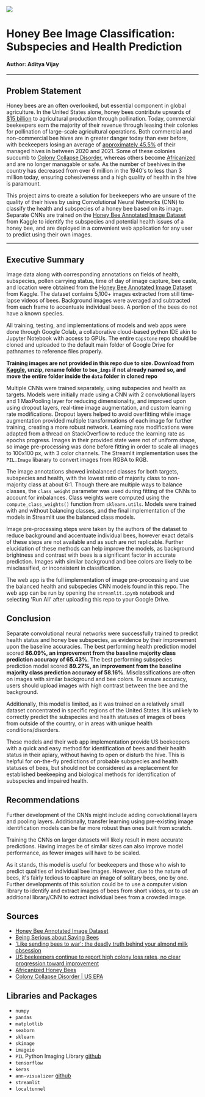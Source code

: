 ![](https://ga-dash.s3.amazonaws.com/production/assets/logo-9f88ae6c9c3871690e33280fcf557f33.png)
# Honey Bee Image Classification: Subspecies and Health Prediction

#### Author: Aditya Vijay
--------------------------

## Problem Statement
Honey bees are an often overlooked, but essential component in global agriculture. In the United States alone, honey bees contribute upwards of [$15 billion](https://www.usda.gov/media/blog/2017/06/20/being-serious-about-saving-bees) to agricultural production through pollination. Today, commercial beekeepers earn the majority of their revenue through leasing their colonies for pollination of large-scale agricultural operations. Both commercial and non-commercial bee hives are in greater danger today than ever before, with beekeepers losing an average of [approximately 45.5%](https://ocm.auburn.edu/newsroom/news_articles/2021/06/241121-honey-bee-annual-loss-survey-results.php) of their managed hives in between 2020 and 2021. Some of these colonies succumb to [Colony Collapse Disorder](https://www.epa.gov/pollinator-protection/colony-collapse-disorder), whereas others become [Africanized](https://extension.uga.edu/publications/detail.html?number=B1290&title=africanized-honey-bees) and are no longer managable or safe. As the number of beehives in the country has decreased from over 6 million in the 1940's to less than 3 million today, ensuring cohesiveness and a high quality of health in the hive is paramount.

This project aims to create a solution for beekeepers who are unsure of the quality of their hives by using Convolutional Neural Networks (CNN) to classify the health and subspecies of a honey bee based on its image. Separate CNNs are trained on the [Honey Bee Annotated Image Dataset](https://www.kaggle.com/jenny18/honey-bee-annotated-images) from Kaggle to identify the subspecies and potential health issues of a honey bee, and are deployed in a convenient web application for any user to predict using their own images.
______________________________________


## Executive Summary

Image data along with corresponding annotations on fields of health, subspecies, pollen carrying status, time of day of image capture, bee caste, and location were obtained from the [Honey Bee Annotated Image Dataset](https://www.kaggle.com/jenny18/honey-bee-annotated-images) from Kaggle. The dataset contains 5,100+ images extracted from still time-lapse videos of bees. Background images were averaged and subtracted from each frame to accentuate individual bees. A portion of the bees do not have a known species.

All training, testing, and implementations of models and web apps were done through Google Colab, a collaborative cloud-based python IDE akin to Jupyter Notebook with access to GPUs. The entire `Capstone` repo should be cloned and uploaded to the default main folder of Google Drive for pathnames to reference files properly.

**Training images are not provided in this repo due to size. Download from [Kaggle](https://www.kaggle.com/jenny18/honey-bee-annotated-images), unzip, rename folder to `bee_imgs` if not already named so, and move the entire folder inside the `data` folder in cloned repo**


Multiple CNNs were trained separately, using subspecies and health as targets. Models were initially made using a CNN with 2 convolutional layers and 1 MaxPooling layer for reducing dimensionality, and improved upon using dropout layers, real-time image augmentation, and custom learning rate modifications. Dropout layers helped to avoid overfitting while image augmentation provided multiple transformations of each image for further training, creating a more robust network. Learning rate modifications were adapted from a thread on StackOverflow to reduce the learning rate as epochs progress. Images in their provided state were not of uniform shape, so image pre-processing was done before fitting in order to scale all images to 100x100 px, with 3 color channels. The Streamlit implementation uses the `PIL.Image` libarary to convert images from RGBA to RGB.

The image annotations showed imbalanced classes for both targets, subspecies and health, with the lowest ratio of majority class to non-majority class at about 6:1. Though there are multiple ways to balance classes, the `class_weight` parameter was used during fitting of the CNNs to account for imbalances. Class weights were computed using the `compute_class_weights()` function from `sklearn.utils`. Models were trained with and without balancing classes, and the final implementation of the models in Streamlit use the balanced class models.

Image pre-processing steps were taken by the authors of the dataset to reduce background and accentuate individual bees, however exact details of these steps are not available and as such are not replicable. Further elucidation of these methods can help improve the models, as background brightness and contrast with bees is a significant factor in accurate prediction. Images with similar background and bee colors are likely to be misclassified, or inconsistent in classification.


The web app is the full implementation of image pre-processing and use the balanced health and subspecies CNN models found in this repo. The web app can be run by opening the `streamlit.ipynb` notebook and selecting 'Run All' after uploading this repo to your Google Drive.



## Conclusion

Separate convolutional neural networks were successfully trained to predict health status and honey bee subspecies, as evidence by their improvement upon the baseline accuracies. The best performing health prediction model scored **86.09%, an improvement from the baseline majority class prediction accuracy of 65.43%**. The best performing subspecies prediction model scored **89.27%, an improvement from the baseline majority class prediction accuracy of 58.16%**. Misclassifications are often on images with similar background and bee colors. To ensure accuracy, users should upload images with high contrast between the bee and the background.

Additionally, this model is limited, as it was trained on a relatively small dataset concentrated in specific regions of the United States. It is unlikely to correctly predict the subspecies and health statuses of images of bees from outside of the country, or in areas with unique health conditions/disorders.


These models and their web app implementation provide US beekeepers with a quick and easy method for identification of bees and their health status in their apiary, without having to open or disturb the hive. This is helpful for on-the-fly predictions of probable subspecies and health statuses of bees, but should not be considered as a replacement for established beekeeping and biological methods for identification of subspecies and impaired health.

## Recommendations

Further development of the CNNs might include adding convolutional layers and pooling layers. Additionally, transfer learning using pre-existing image identification models can be far more robust than ones built from scratch.

Training the CNNs on larger datasets will likely result in more accurate predictions. Having images be of similar sizes can also improve model performance, as fewer images will have to be scaled.

As it stands, this model is useful for beekeepers and those who wish to predict qualities of individual bee images. However, due to the nature of bees, it's fairly tedious to capture an image of solitary bees, one by one. Further developments of this solution could be to use a computer vision library to identify and extract images of bees from short videos, or to use an additional library/CNN to extract individual bees from a crowded image.



## Sources

- [Honey Bee Annotated Image Dataset](https://www.kaggle.com/datasets/jenny18/honey-bee-annotated-images)
- [Being Serious about Saving Bees](https://www.usda.gov/media/blog/2017/06/20/being-serious-about-saving-bees)
- ['Like sending bees to war': the deadly truth behind your almond milk obsession](https://www.theguardian.com/environment/2020/jan/07/honeybees-deaths-almonds-hives-aoe)
- [US beekeepers continue to report high colony loss rates, no clear progression toward improvement ](https://ocm.auburn.edu/newsroom/news_articles/2021/06/241121-honey-bee-annual-loss-survey-results.php)
- [Africanized Honey Bees](https://extension.uga.edu/publications/detail.html?number=B1290&title=africanized-honey-bees)
- [Colony Collapse Disorder | US EPA](https://www.epa.gov/pollinator-protection/colony-collapse-disorder)



## Libraries and Packages

 - `numpy`
 - `pandas`
 - `matplotlib`
 - `seaborn`
 - `sklearn`
 - `skimage`
 - `imageio`
 - `PIL` Python Imaging Library [github](https://github.com/python-pillow/Pillow)
 - `tensorflow`
 - `keras`
 - `ann-visualizer` [github](https://github.com/RedaOps/ann-visualizer)
 - `streamlit`
 - `localtunnel`